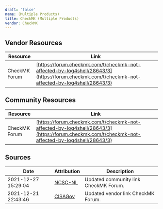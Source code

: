 ```yaml
---
draft: 'false'
name: (Multiple Products)
title: CheckMK (Multiple Products)
vendor: CheckMK
---
```


## Vendor Resources
| Resource | Link |
| --- | --- |
| CheckMK Forum | [https://forum.checkmk.com/t/checkmk-not-affected-by-log4shell/28643/3](https://forum.checkmk.com/t/checkmk-not-affected-by-log4shell/28643/3) |

## Community Resources
| Resource | Link |
| --- | --- |
| CheckMK Forum | [https://forum.checkmk.com/t/checkmk-not-affected-by-log4shell/28643/3](https://forum.checkmk.com/t/checkmk-not-affected-by-log4shell/28643/3) |


## Sources
| Date | Attribution | Description |
| --- | --- | --- |
| 2021-12-27 15:29:04 | [NCSC-NL](https://github.com/NCSC-NL/log4shell/blob/main/software/README.md) | Updated community link CheckMK Forum.  |
| 2021-12-21 22:43:46 | [CISAGov](https://raw.githubusercontent.com/cisagov/log4j-affected-db/develop/README.md) | Updated vendor link CheckMK Forum.  |
